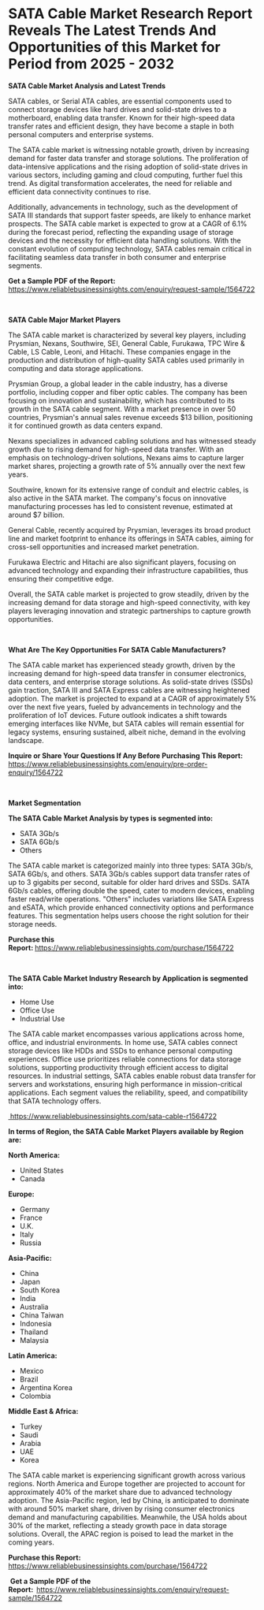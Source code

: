 <p><h1>SATA Cable Market Research Report Reveals The Latest Trends And Opportunities of this Market for Period from 2025 - 2032</h1></p><p><strong>SATA Cable Market Analysis and Latest Trends</strong></p>
<p><p>SATA cables, or Serial ATA cables, are essential components used to connect storage devices like hard drives and solid-state drives to a motherboard, enabling data transfer. Known for their high-speed data transfer rates and efficient design, they have become a staple in both personal computers and enterprise systems.</p><p>The SATA cable market is witnessing notable growth, driven by increasing demand for faster data transfer and storage solutions. The proliferation of data-intensive applications and the rising adoption of solid-state drives in various sectors, including gaming and cloud computing, further fuel this trend. As digital transformation accelerates, the need for reliable and efficient data connectivity continues to rise.</p><p>Additionally, advancements in technology, such as the development of SATA III standards that support faster speeds, are likely to enhance market prospects. The SATA cable market is expected to grow at a CAGR of 6.1% during the forecast period, reflecting the expanding usage of storage devices and the necessity for efficient data handling solutions. With the constant evolution of computing technology, SATA cables remain critical in facilitating seamless data transfer in both consumer and enterprise segments.</p></p>
<p><strong>Get a Sample PDF of the Report:&nbsp;</strong> <a href="https://www.reliablebusinessinsights.com/enquiry/request-sample/1564722?utm_campaign=3432&utm_medium=2&utm_source=Github&utm_content=ia&utm_term=15042025&utm_id=sata-cable">https://www.reliablebusinessinsights.com/enquiry/request-sample/1564722</a></p>
<p>&nbsp;</p>
<p><strong>SATA Cable Major Market Players</strong></p>
<p><p>The SATA cable market is characterized by several key players, including Prysmian, Nexans, Southwire, SEI, General Cable, Furukawa, TPC Wire & Cable, LS Cable, Leoni, and Hitachi. These companies engage in the production and distribution of high-quality SATA cables used primarily in computing and data storage applications.</p><p>Prysmian Group, a global leader in the cable industry, has a diverse portfolio, including copper and fiber optic cables. The company has been focusing on innovation and sustainability, which has contributed to its growth in the SATA cable segment. With a market presence in over 50 countries, Prysmian's annual sales revenue exceeds $13 billion, positioning it for continued growth as data centers expand.</p><p>Nexans specializes in advanced cabling solutions and has witnessed steady growth due to rising demand for high-speed data transfer. With an emphasis on technology-driven solutions, Nexans aims to capture larger market shares, projecting a growth rate of 5% annually over the next few years.</p><p>Southwire, known for its extensive range of conduit and electric cables, is also active in the SATA market. The company's focus on innovative manufacturing processes has led to consistent revenue, estimated at around $7 billion.</p><p>General Cable, recently acquired by Prysmian, leverages its broad product line and market footprint to enhance its offerings in SATA cables, aiming for cross-sell opportunities and increased market penetration.</p><p>Furukawa Electric and Hitachi are also significant players, focusing on advanced technology and expanding their infrastructure capabilities, thus ensuring their competitive edge.</p><p>Overall, the SATA cable market is projected to grow steadily, driven by the increasing demand for data storage and high-speed connectivity, with key players leveraging innovation and strategic partnerships to capture growth opportunities.</p></p>
<p>&nbsp;</p>
<p><strong>What Are The Key Opportunities For SATA Cable Manufacturers?</strong></p>
<p><p>The SATA cable market has experienced steady growth, driven by the increasing demand for high-speed data transfer in consumer electronics, data centers, and enterprise storage solutions. As solid-state drives (SSDs) gain traction, SATA III and SATA Express cables are witnessing heightened adoption. The market is projected to expand at a CAGR of approximately 5% over the next five years, fueled by advancements in technology and the proliferation of IoT devices. Future outlook indicates a shift towards emerging interfaces like NVMe, but SATA cables will remain essential for legacy systems, ensuring sustained, albeit niche, demand in the evolving landscape.</p></p>
<p><strong>Inquire or Share Your Questions If Any Before Purchasing This Report:</strong> <a href="https://www.reliablebusinessinsights.com/enquiry/pre-order-enquiry/1564722?utm_campaign=3432&utm_medium=2&utm_source=Github&utm_content=ia&utm_term=15042025&utm_id=sata-cable">https://www.reliablebusinessinsights.com/enquiry/pre-order-enquiry/1564722</a></p>
<p>&nbsp;</p>
<p><strong>Market Segmentation</strong></p>
<p><strong>The SATA Cable Market Analysis by types is segmented into:</strong></p>
<p><ul><li>SATA 3Gb/s</li><li>SATA 6Gb/s</li><li>Others</li></ul></p>
<p><p>The SATA cable market is categorized mainly into three types: SATA 3Gb/s, SATA 6Gb/s, and others. SATA 3Gb/s cables support data transfer rates of up to 3 gigabits per second, suitable for older hard drives and SSDs. SATA 6Gb/s cables, offering double the speed, cater to modern devices, enabling faster read/write operations. "Others" includes variations like SATA Express and eSATA, which provide enhanced connectivity options and performance features. This segmentation helps users choose the right solution for their storage needs.</p></p>
<p><strong>Purchase this Report:&nbsp;</strong><a href="https://www.reliablebusinessinsights.com/purchase/1564722?utm_campaign=3432&utm_medium=2&utm_source=Github&utm_content=ia&utm_term=15042025&utm_id=sata-cable">https://www.reliablebusinessinsights.com/purchase/1564722</a></p>
<p>&nbsp;</p>
<p><strong>The SATA Cable Market Industry Research by Application is segmented into:</strong></p>
<p><ul><li>Home Use</li><li>Office Use</li><li>Industrial Use</li></ul></p>
<p><p>The SATA cable market encompasses various applications across home, office, and industrial environments. In home use, SATA cables connect storage devices like HDDs and SSDs to enhance personal computing experiences. Office use prioritizes reliable connections for data storage solutions, supporting productivity through efficient access to digital resources. In industrial settings, SATA cables enable robust data transfer for servers and workstations, ensuring high performance in mission-critical applications. Each segment values the reliability, speed, and compatibility that SATA technology offers.</p></p>
<p><a href="https://www.reliablebusinessinsights.com/sata-cable-r1564722?utm_campaign=3432&utm_medium=2&utm_source=Github&utm_content=ia&utm_term=15042025&utm_id=sata-cable">&nbsp;https://www.reliablebusinessinsights.com/sata-cable-r1564722</a></p>
<p><strong>In terms of Region, the SATA Cable Market Players available by Region are:</strong></p>
<p>
    <p> <strong> North America: </strong>
        <ul>
            <li>United States</li>
            <li>Canada</li>
        </ul>
        </p> 
    <p> <strong> Europe: </strong>
        <ul>
            <li>Germany</li>
            <li>France</li>
            <li>U.K.</li>
            <li>Italy</li>
            <li>Russia</li>
        </ul>
        </p> 
    <p> <strong> Asia-Pacific: </strong>
        <ul>
            <li>China</li>
            <li>Japan</li>
            <li>South Korea</li>
            <li>India</li>
            <li>Australia</li>
            <li>China Taiwan</li>
            <li>Indonesia</li>
            <li>Thailand</li>
            <li>Malaysia</li>
        </ul>
        </p> 
    <p> <strong> Latin America: </strong>
        <ul>
            <li>Mexico</li>
            <li>Brazil</li>
            <li>Argentina Korea</li>
            <li>Colombia</li>
        </ul>
        </p> 
    <p> <strong> Middle East & Africa: </strong>
        <ul>
            <li>Turkey</li>
            <li>Saudi</li>
            <li>Arabia</li>
            <li>UAE</li>
            <li>Korea</li>
        </ul>
    </p>
    </p>
<p><p>The SATA cable market is experiencing significant growth across various regions. North America and Europe together are projected to account for approximately 40% of the market share due to advanced technology adoption. The Asia-Pacific region, led by China, is anticipated to dominate with around 50% market share, driven by rising consumer electronics demand and manufacturing capabilities. Meanwhile, the USA holds about 30% of the market, reflecting a steady growth pace in data storage solutions. Overall, the APAC region is poised to lead the market in the coming years.</p></p>
<p><strong>Purchase this Report: </strong><a href="https://www.reliablebusinessinsights.com/purchase/1564722?utm_campaign=3432&utm_medium=2&utm_source=Github&utm_content=ia&utm_term=15042025&utm_id=sata-cable">https://www.reliablebusinessinsights.com/purchase/1564722</a></p>
<p>&nbsp;<strong>Get a Sample PDF of the Report:&nbsp;&nbsp;</strong><a href="https://www.reliablebusinessinsights.com/enquiry/request-sample/1564722?utm_campaign=3432&utm_medium=2&utm_source=Github&utm_content=ia&utm_term=15042025&utm_id=sata-cable">https://www.reliablebusinessinsights.com/enquiry/request-sample/1564722</a></p>
<p><strong></strong></p>
<p><p></p><p></p><p></p></p>